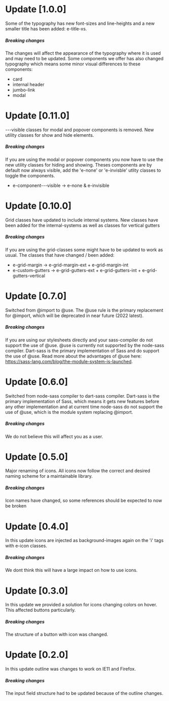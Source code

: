 # Update [1.0.0]

Some of the typography has new font-sizes and line-heights and a new smaller title has been added: e-title-xs.

##### Breaking changes

The changes will affect the appearance of the typography where it is used and may need to be updated. Some
components we offer has also changed typography which means some minor visual differences to these components:

- card
- internal header
- jumbo-link
- modal

# Update [0.11.0]

---visible classes for modal and popover components is removed. New utility classes for show and hide
elements.

##### Breaking changes

If you are using the modal or popover components you now have to use the new utility classes for hiding and
showing. Theses components are by default now always visible, add the 'e-none' or 'e-invisble' utlity classes
to toggle the components.

- e-component---visible -> e-none & e-invisible

# Update [0.10.0]

Grid classes have updated to include internal systems. New classes have been added for the internal-systems as
well as classes for vertical gutters

##### Breaking changes

If you are using the grid-classes some might have to be updated to work as usual. The classes that have
changed / been added:

- e-grid-margin -> e-grid-margin-ext + e-grid-margin-int
- e-custom-gutters -> e-grid-gutters-ext + e-grid-gutters-int + e-grid-gutters-vertical

# Update [0.7.0]

Switched from @import to @use. The @use rule is the primary replacement for @import, which will be deprecated
in near future (2022 latest).

##### Breaking changes

If you are using our stylesheets directly and your sass-compiler do not support the use of @use. @use is
currently not supported by the node-sass compiler. Dart-sass is the primary implementation of Sass and do
support the use of @use. Read more about the advantages of @use here:
https://sass-lang.com/blog/the-module-system-is-launched.

# Update [0.6.0]

Switched from node-sass compiler to dart-sass compiler. Dart-sass is the primary implementation of Sass, which
means it gets new features before any other implementation and at current time node-sass do not support the
use of @use, which is the module system replacing @import.

##### Breaking changes

We do not believe this will affect you as a user.

# Update [0.5.0]

Major renaming of icons. All icons now follow the correct and desired naming scheme for a maintainable
library.

##### Breaking changes

Icon names have changed, so some references should be expected to now be broken

# Update [0.4.0]

In this update icons are injected as background-images again on the 'i' tags with e-icon classes.

##### Breaking changes

We dont think this will have a large impact on how to use icons.

# Update [0.3.0]

In this update we provided a solution for icons changing colors on hover. This affected buttons particularly.

##### Breaking changes

The structure of a button with icon was changed.

# Update [0.2.0]

In this update outline was changes to work on IE11 and Firefox.

##### Breaking changes

The input field structure had to be updated because of the outline changes.

